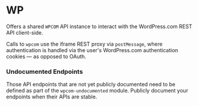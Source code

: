 WP
======

Offers a shared `WPCOM` API instance to interact with the WordPress.com REST API client-side.

Calls to `wpcom` use the iframe REST proxy via `postMessage`, where authentication is handled via the user's WordPress.com authentication cookies — as opposed to OAuth.

### Undocumented Endpoints

Those API endpoints that are not yet publicly documented need to be defined as part of the `wpcom-undocumented` module. Publicly document your endpoints when their APIs are stable.
